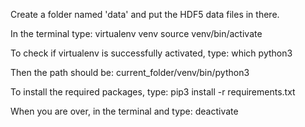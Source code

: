 Create a folder named 'data' and put the HDF5 data files in there.

In the terminal type:
virtualenv venv
source venv/bin/activate

To check if virtualenv is successfully activated, type:
which python3

Then the path should be:
current_folder/venv/bin/python3

To install the required packages, type:
pip3 install -r requirements.txt

When you are over, in the terminal and type:
deactivate
